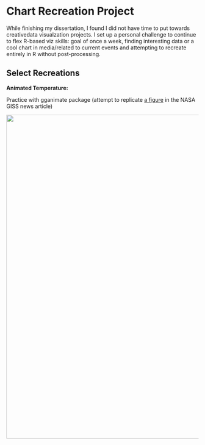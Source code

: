 # Chart Recreation Project
While finishing my dissertation, I found I did not have time to put towards creativedata visualzation projects. I set up a personal challenge to continue to flex R-based viz skills: goal of once a week, finding interesting data or a cool chart in media/related to current events and attempting to recreate entirely in R without post-processing. 


## Select Recreations

**Animated Temperature:** 

Practice with gganimate package (attempt to replicate [a figure](https://earthobservatory.nasa.gov/images/151831/summer-2023-was-the-hottest-on-record) in the NASA GISS news article) 

<img src="https://github.com/makuhs/Personal-Projects/blob/main/tempAnimate/time_series.gif" width="850">

